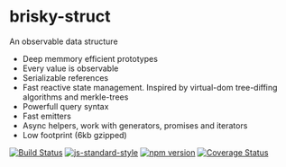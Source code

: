 # brisky-struct
An observable data structure
- Deep memmory efficient prototypes
- Every value is observable
- Serializable references
- Fast reactive state management. Inspired by virtual-dom tree-diffing algorithms and merkle-trees
- Powerfull query syntax
- Fast emitters
- Async helpers, work with generators, promises and iterators
- Low footprint (6kb gzipped)

[![Build Status](https://travis-ci.org/vigour-io/brisky-struct.svg?branch=master)](https://travis-ci.org/vigour-io/brisky-struct)
[![js-standard-style](https://img.shields.io/badge/code%20style-standard-brightgreen.svg)](http://standardjs.com/)
[![npm version](https://badge.fury.io/js/brisky-struct.svg)](https://badge.fury.io/js/brisky-struct)
[![Coverage Status](https://coveralls.io/repos/github/vigour-io/brisky-struct/badge.svg?branch=master)](https://coveralls.io/github/vigour-io/brisky-struct?branch=master)
